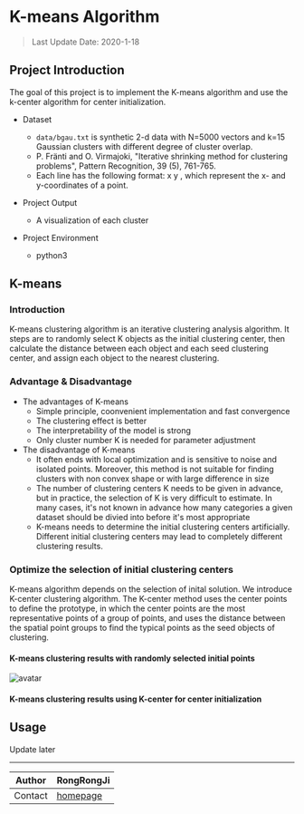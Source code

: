 # K-means Algorithm

> Last Update Date: 2020-1-18

## Project Introduction

The goal of this project is to implement the K-means algorithm and use the k-center algorithm for center initialization.

* Dataset
    * `data/bgau.txt` is synthetic 2-d data with N=5000 vectors and k=15 Gaussian clusters with different degree of cluster overlap.
    * P. Fränti and O. Virmajoki, "Iterative shrinking method for clustering problems", Pattern Recognition, 39 (5), 761-765.
    * Each line has the following format:  x  y  , which represent the x- and y-coordinates of a point.

* Project Output
    * A visualization of each cluster

* Project Environment
    * python3

## K-means
### Introduction
K-means clustering algorithm is an iterative clustering analysis algorithm. It steps are to randomly select K objects as the initial clustering center, then calculate the distance between each object and each seed clustering center, and assign each object to the nearest clustering.

### Advantage & Disadvantage
* The advantages of K-means
    * Simple principle, coonvenient implementation and fast convergence
    * The clustering effect is better
    * The interpretability of the model is strong
    * Only cluster number K is needed for parameter adjustment
* The disadvantage of K-means
    * It often ends with local optimization and is sensitive to noise and isolated points. Moreover, this method is not suitable for finding clusters with non convex shape or with large difference in size
    * The number of clustering centers K needs to be given in advance, but in practice, the selection of K is very difficult to estimate. In many cases, it's not known in advance how many categories a given dataset should be divied into before it's most appropriate
    * K-means needs to determine the initial clustering centers artificially. Different initial clustering centers may lead to completely different clustering results.

### Optimize the selection of initial clustering centers
K-means algorithm depends on the selection of inital solution. We introduce K-center clustering algorithm. The K-center method uses the center points to define the prototype, in which the center points are the most representative points of a group of points, and uses the distance between the spatial point groups to find the typical points as the seed objects of clustering.

#### K-means clustering results with randomly selected initial points
![avatar](http://github.com/RongRongJi/K-meansCluster/data/pure_kmeans.jpg)

#### K-means clustering results using K-center for center initialization



## Usage

Update later

****

|Author|RongRongJi|
|---|---
|Contact|[homepage](https://github.com/RongRongJi)

